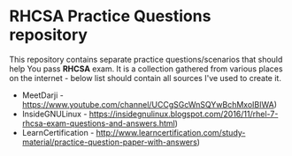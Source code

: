 # RHCSA Practice Questions repository

This repository contains separate practice questions/scenarios that should help You pass **RHCSA** exam. It is a collection gathered from various places on the internet - below list should contain all sources I've used to create it. 

* MeetDarji - https://www.youtube.com/channel/UCCgSGcWnSQYwBchMxoIBIWA)
* InsideGNULinux - https://insidegnulinux.blogspot.com/2016/11/rhel-7-rhcsa-exam-questions-and-answers.html)
* LearnCertification - http://www.learncertification.com/study-material/practice-question-paper-with-answers)
